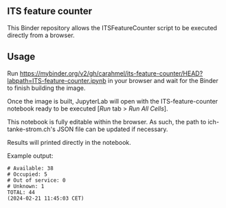 ## ITS feature counter

This Binder repository allows the ITSFeatureCounter script to be executed directly from a browser.


## Usage

Run https://mybinder.org/v2/gh/carahmel/its-feature-counter/HEAD?labpath=ITS-feature-counter.ipynb in your browser and wait for the Binder to finish building the image.

Once the image is built, JupyterLab will open with the ITS-feature-counter notebook ready to be executed [_Run_ tab > _Run All Cells_].

This notebook is fully editable within the browser. As such, the path to ich-tanke-strom.ch's JSON file can be updated if necessary.

Results will printed directly in the notebook.


Example output:
```
# Available: 38
# Occupied: 5
# Out of service: 0
# Unknown: 1
TOTAL: 44
(2024-02-21 11:45:03 CET)
```

